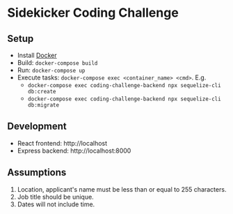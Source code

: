 # Sidekicker Coding Challenge

## Setup
* Install [Docker](https://docs.docker.com/get-started/)
* Build: `docker-compose build`
* Run: `docker-compose up`
* Execute tasks: `docker-compose exec <container_name> <cmd>`. E.g.
  * `docker-compose exec coding-challenge-backend npx sequelize-cli db:create`
  * `docker-compose exec coding-challenge-backend npx sequelize-cli db:migrate`

## Development
* React frontend: http://localhost
* Express backend: http://localhost:8000

## Assumptions

1. Location, applicant's name must be less than or equal to 255 characters.
2. Job title should be unique.
3. Dates will not include time.
